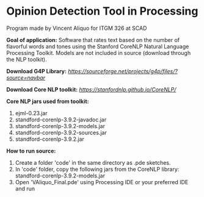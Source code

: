 # Opinion Detection Tool in Processing
Program made by Vincent Aliquo for ITGM 326 at SCAD

**Goal of application:** Software that rates text based on the number of flavorful words and tones using
the Stanford CoreNLP Natural Language Processing Toolkit. Models are not included in source (download through
the NLP toolkit).

**Download G4P Library:** *https://sourceforge.net/projects/g4p/files/?source=navbar*

**Download Core NLP toolkit:** *https://stanfordnlp.github.io/CoreNLP/*

**Core NLP jars used from toolkit:**
1. ejml-0.23.jar
2. standford-corenlp-3.9.2-javadoc.jar
3. standford-corenlp-3.9.2-models.jar
4. standford-corenlp-3.9.2-sources.jar
5. standford-corenlp-3.9.2.jar

**How to run source:**
1. Create a folder 'code' in the same directory as .pde sketches.
2. In 'code' folder, copy the following jars from the CoreNLP library:
  standford-corenlp-3.9.2-models.jar
3. Open 'VAliquo_Final.pde' using Processing IDE or your preferred IDE and run
